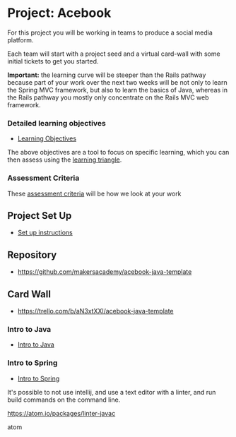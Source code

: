 # Project: Acebook

For this project you will be working in teams to produce a social media platform.

Each team will start with a project seed and a virtual card-wall with some initial tickets to get you started.

**Important:** the learning curve will be steeper than the Rails pathway because part of your work over the next two weeks will be not only to learn the Spring MVC framework, but also to learn the basics of Java, whereas in the Rails pathway you mostly only concentrate on the Rails MVC web framework.


### Detailed learning objectives

* [Learning Objectives](learning_objectives.md)

The above objectives are a tool to focus on specific learning, which you can then assess using the [learning triangle](https://github.com/makersacademy/course/blob/master/pills/blooms_taxonomy.md).

### Assessment Criteria

These [assessment criteria](../assessment_criteria.md) will be how we look at your work

## Project Set Up

* [Set up instructions](../project_setup.md)

## Repository

* https://github.com/makersacademy/acebook-java-template

## Card Wall

* https://trello.com/b/aN3xtXXl/acebook-java-template

### Intro to Java

* [Intro to Java](intro_to_java.md)

### Intro to Spring

* [Intro to Spring](intro_to_spring.md)



It's possible to not use intellij, and use a text editor with a linter, and run build commands on the command line.

https://atom.io/packages/linter-javac

atom
